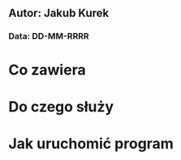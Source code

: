 ## Autor: Jakub Kurek

### Data: DD-MM-RRRR

# Co zawiera

# Do czego służy

# Jak uruchomić program